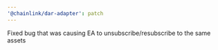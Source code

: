 ```yaml
---
'@chainlink/dar-adapter': patch
---
```


Fixed bug that was causing EA to unsubscribe/resubscribe to the same assets
